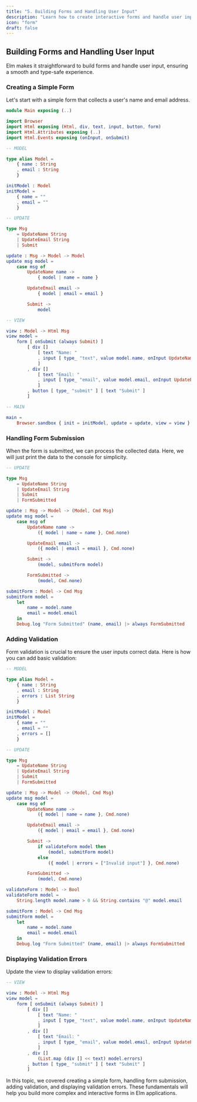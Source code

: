 ```yaml
---
title: "5. Building Forms and Handling User Input"
description: "Learn how to create interactive forms and handle user input in Elm."
icon: "form"
draft: false
---
```


## Building Forms and Handling User Input

Elm makes it straightforward to build forms and handle user input, ensuring a smooth and type-safe experience.

### Creating a Simple Form

Let's start with a simple form that collects a user's name and email address.

```elm
module Main exposing (..)

import Browser
import Html exposing (Html, div, text, input, button, form)
import Html.Attributes exposing (..)
import Html.Events exposing (onInput, onSubmit)

-- MODEL

type alias Model =
    { name : String
    , email : String
    }

initModel : Model
initModel =
    { name = ""
    , email = ""
    }

-- UPDATE

type Msg
    = UpdateName String
    | UpdateEmail String
    | Submit

update : Msg -> Model -> Model
update msg model =
    case msg of
        UpdateName name ->
            { model | name = name }

        UpdateEmail email ->
            { model | email = email }

        Submit ->
            model

-- VIEW

view : Model -> Html Msg
view model =
    form [ onSubmit (always Submit) ]
        [ div []
            [ text "Name: "
            , input [ type_ "text", value model.name, onInput UpdateName ] []
            ]
        , div []
            [ text "Email: "
            , input [ type_ "email", value model.email, onInput UpdateEmail ] []
            ]
        , button [ type_ "submit" ] [ text "Submit" ]
        ]

-- MAIN

main =
    Browser.sandbox { init = initModel, update = update, view = view }
```

### Handling Form Submission

When the form is submitted, we can process the collected data. Here, we will just print the data to the console for simplicity.

```elm
-- UPDATE

type Msg
    = UpdateName String
    | UpdateEmail String
    | Submit
    | FormSubmitted

update : Msg -> Model -> (Model, Cmd Msg)
update msg model =
    case msg of
        UpdateName name ->
            ({ model | name = name }, Cmd.none)

        UpdateEmail email ->
            ({ model | email = email }, Cmd.none)

        Submit ->
            (model, submitForm model)

        FormSubmitted ->
            (model, Cmd.none)

submitForm : Model -> Cmd Msg
submitForm model =
    let
        name = model.name
        email = model.email
    in
    Debug.log "Form Submitted" (name, email) |> always FormSubmitted
```

### Adding Validation

Form validation is crucial to ensure the user inputs correct data. Here is how you can add basic validation:

```elm
-- MODEL

type alias Model =
    { name : String
    , email : String
    , errors : List String
    }

initModel : Model
initModel =
    { name = ""
    , email = ""
    , errors = []
    }

-- UPDATE

type Msg
    = UpdateName String
    | UpdateEmail String
    | Submit
    | FormSubmitted

update : Msg -> Model -> (Model, Cmd Msg)
update msg model =
    case msg of
        UpdateName name ->
            ({ model | name = name }, Cmd.none)

        UpdateEmail email ->
            ({ model | email = email }, Cmd.none)

        Submit ->
            if validateForm model then
                (model, submitForm model)
            else
                ({ model | errors = ["Invalid input"] }, Cmd.none)

        FormSubmitted ->
            (model, Cmd.none)

validateForm : Model -> Bool
validateForm model =
    String.length model.name > 0 && String.contains "@" model.email

submitForm : Model -> Cmd Msg
submitForm model =
    let
        name = model.name
        email = model.email
    in
    Debug.log "Form Submitted" (name, email) |> always FormSubmitted
```

### Displaying Validation Errors

Update the view to display validation errors:

```elm
-- VIEW

view : Model -> Html Msg
view model =
    form [ onSubmit (always Submit) ]
        [ div []
            [ text "Name: "
            , input [ type_ "text", value model.name, onInput UpdateName ] []
            ]
        , div []
            [ text "Email: "
            , input [ type_ "email", value model.email, onInput UpdateEmail ] []
            ]
        , div []
            (List.map (div [] << text) model.errors)
        , button [ type_ "submit" ] [ text "Submit" ]
        ]
```

In this topic, we covered creating a simple form, handling form submission, adding validation, and displaying validation errors. These fundamentals will help you build more complex and interactive forms in Elm applications.